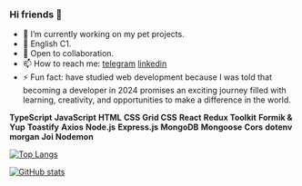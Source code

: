 ### Hi friends 👋

- 🌱 I’m currently working on my pet projects.
- 🌱 English C1.
- 🤗 Open to collaboration.
- 📫 How to reach me: [telegram](https://t.me/irinalya) [linkedin](https://www.linkedin.com/in/iryna-shevchenko-ua/)
- ⚡ Fun fact: have studied web development because I was told that becoming a developer in 2024 promises an exciting journey filled with learning, creativity, and opportunities to make a difference in the world.

**TypeScript** **JavaScript** **HTML**
**CSS** **Grid CSS**
**React** **Redux Toolkit** **Formik & Yup** **Toastify** **Axios**
**Node.js** **Express.js** **MongoDB** **Mongoose** **Cors** **dotenv** **morgan** **Joi** **Nodemon**

[![Top Langs](https://github-readme-stats.vercel.app/api/top-langs/?username=ByeByeSyrena&layout=donut-vertical)](https://github.com/ByeByeSyrena/github-readme-stats)

[![GitHub stats](https://github-readme-stats.vercel.app/api?username=ByeByeSyrena)](https://github.com/ByeByeSyrena/github-readme-stats)
